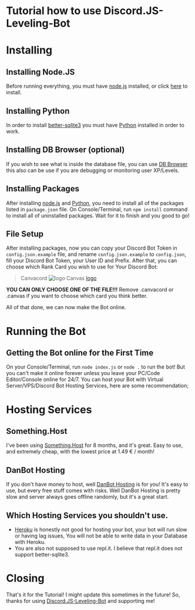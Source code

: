 # Tutorial how to use Discord.JS-Leveling-Bot

# Installing

## Installing Node.JS
Before running everything, you must have [node.js](https://nodejs.org/en/download/) installed, or click [here](https://nodejs.org/en/download/) to install.

## Installing Python
In order to install [better-sqlite3](https://github.com/JoshuaWise/better-sqlite3) you must have [Python](https://www.python.org/downloads/) installed in order to work.

## Installing DB Browser (optional)
If you wish to see what is inside the database file, you can use [DB Browser](https://sqlitebrowser.org/) this also can be use if you are debugging or monitoring user XP/Levels.

## Installing Packages
After installing [node.js](https://nodejs.org/en/download/) and [Python](https://www.python.org/downloads/), you need to install all of the packages listed in `package.json` file. On Console/Terminal, run `npm install` command to install all of uninstalled packages. Wait for it to finish and you good to go!

## File Setup
After installing packages, now you can copy your Discord Bot Token in `config.json.example` file, and rename `config.json.example` to `config.json`, fill your Discord Bot Token, your User ID and Prefix. After that, you can choose which Rank Card you wish to use for Your Discord Bot:

> Canvacord
![logo](https://media.discordapp.net/attachments/740789315407183872/863914086642483210/RankCard.png) 
> Canvas
[logo](https://media.discordapp.net/attachments/740789315407183872/863914700319358986/rank.png)

**YOU CAN ONLY CHOOSE ONE OF THE FILE!!!**
Remove .canvacord or .canvas if you want to choose which card you think better.

All of that done, we can now make the Bot online.


# Running the Bot

## Getting the Bot online for the First Time
On your Console/Terminal, run `node index.js` or `node .` to run the bot! But you can't make it online forever unless you leave your PC/Code Editor/Console online for 24/7. You can host your Bot with Virtual Server/VPS/Discord Bot Hosting Services, here are some recommendation;


# Hosting Services

## Something.Host
I've been using [Something.Host](https://something.host/en/) for 8 months, and it's great. Easy to use, and extremely cheap, with the lowest price at 1.49 € / month!

## DanBot Hosting
If you don't have money to host, well [DanBot Hosting](discord.gg/dbh) is for you! It's easy to use, but every free stuff comes with risks. Well DanBot Hosting is pretty slow and server always goes offline randomly, but it's a great start.

## Which Hosting Services you shouldn't use.
- [Heroku](https://www.heroku.com/) is honestly not good for hosting your bot, your bot will run slow or having lag issues, You will not be able to write data in your Database with Heroku.
- You are also not supposed to use repl.it. I believe that repl.it does not support better-sqlite3.


# Closing

That's it for the Tutorial! I might update this sometimes in the future! So, thanks for using [Discord.JS-Leveling-Bot](https://github.com/roefinoavrililo/Discord.JS-Leveling-Bot) and supporting me!
